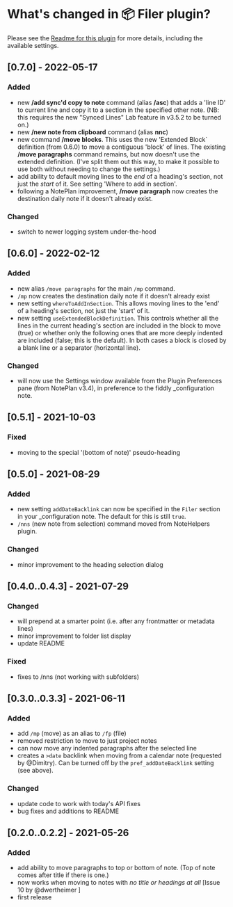 # What's changed in 📦 Filer plugin?
Please see the [Readme for this plugin](https://github.com/NotePlan/plugins/tree/main/jgclark.Filer) for more details, including the available settings.

<!-- ### Fixed
- `/move paragraphs` sometimes not removing all the paragraphs from the note they are moved from -->
<!-- ### Added
- [when environment() API call is available] ??? will use system locale in dates, where possible
-->

## [0.7.0] - 2022-05-17
### Added
- new **/add sync'd copy to note** command (alias **/asc**) that adds a 'line ID' to current line and copy it to a section in the specified other note. (NB: this requires the new "Synced Lines" Lab feature in v3.5.2 to be turned on.)
- new **/new note from clipboard** command (alias **nnc**)
- new command **/move blocks**. This uses the new 'Extended Block` definition (from 0.6.0) to move a contiguous 'block' of lines. The existing **/move paragraphs** command remains, but now doesn't use the extended definition. (I've split them out this way, to make it possible to use both without needing to change the settings.)
- add ability to default moving lines to the _end_ of a heading's section, not just the _start_ of it. See setting 'Where to add in section'.
- following a NotePlan improvement, **/move paragraph** now creates the destination daily note if it doesn't already exist.

### Changed
- switch to newer logging system under-the-hood
<!-- - refactored code to allow re-use of my paragraph block finding code. -->

## [0.6.0] - 2022-02-12
### Added
- new alias `/move paragraphs` for the main `/mp` command.
- `/mp` now creates the destination daily note if it doesn't already exist
- new setting `whereToAddInSection`. This allows moving lines to the 'end' of a heading's section, not just the 'start' of it.
- new setting `useExtendedBlockDefinition`. This controls whether all the lines in the current heading's section are included in the block to move (true) or whether only the following ones that are more deeply indented are included (false; this is the default). In both cases a block is closed by a blank line or a separator (horizontal line).

### Changed
- will now use the Settings window available from the Plugin Preferences pane (from NotePlan v3.4), in preference to the fiddly _configuration note.

## [0.5.1] - 2021-10-03
### Fixed
- moving to the special '(bottom of note)' pseudo-heading

## [0.5.0] - 2021-08-29
### Added
- new setting `addDateBacklink` can now be specified in the `Filer` section in your _configuration note. The default for this is still `true`.
- `/nns` (new note from selection) command moved from NoteHelpers plugin.

### Changed
- minor improvement to the heading selection dialog

## [0.4.0..0.4.3] - 2021-07-29
### Changed
- will prepend at a smarter point (i.e. after any frontmatter or metadata lines)
- minor improvement to folder list display
- update README

### Fixed
- fixes to /nns (not working with subfolders)

## [0.3.0..0.3.3] - 2021-06-11
### Added
- add `/mp` (move) as an alias to `/fp` (file)
- removed restriction to move to just project notes
- can now move any indented paragraphs after the selected line
- creates a `>date` backlink when moving from a calendar note (requested by @Dimitry). Can be turned off by the `pref_addDateBacklink` setting (see above).
### Changed
- update code to work with today's API fixes
- bug fixes and additions to README

## [0.2.0..0.2.2] - 2021-05-26
### Added
- add ability to move paragraphs to top or bottom of note. (Top of note comes after title if there is one.)
- now works when moving to notes with _no title or headings at all_ [Issue 10 by @dwertheimer ]
- first release
